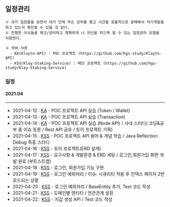 ## 일정관리
```
ㅇ 과거 일정들을 보면서 내가 언제 무슨 공부를 했고 시간을 효율적으로 분배해서 자기개발을 하고 있는지 확인할 수 있을 것 같다.
ㅇ 진행한 이슈들을 체크/관리하고 명확하게 나 자신을 피드백 할 수 있는 일정관리 모델을 지향한다.

※ 약어 사용
  - KA(Klaytn-API) : POC 프로젝트 (https://github.com/hgs-study/Klaytn-API)
  - KSS(Klay-Staking-Service) : 메인 프로젝트 (https://github.com/hgs-study/Klay-Staking-Service)
```
### 일정
  #### 2021.04
  ----
  + 2021-04-12 : [KA](https://github.com/hgs-study/Klaytn-API) - POC 프로젝트 API 실습 (Token / Wallet)
  + 2021-04-13 : [KA](https://github.com/hgs-study/Klaytn-API) - POC 프로젝트 API 실습 (Transaction)
  + 2021-04-14 : [KA](https://github.com/hgs-study/Klaytn-API) - POC 프로젝트 API 실습 (Node API) / 사내 스터디( 코딩&공부 중 이슈 토론 / Rest API 공유 / 토이 프로젝트 기획)
  + 2021-04-15 : [KSS](https://github.com/hgs-study/Klay-Staking-Service) - POC 프로젝트 API 용어 & 개념 학습 / Java Reflection Debug 즉흥 스터디
  + 2021-04-16 : [KSS](https://github.com/hgs-study/Klay-Staking-Service) - 토이 프로젝트(ERD 설계)
  + 2021-04-17 : [KSS](https://github.com/hgs-study/Klay-Staking-Service) - 요구사항 & 개발환경 & ERD 세팅 / 로그인,회원가입 화면 개발 완료 (부트스트랩)
  + 2021-04-18 : [KSS](https://github.com/hgs-study/Klay-Staking-Service) - 로그인, 회원가입 기능 구현
  + 2021-04-19 : [KSS](https://github.com/hgs-study/Klay-Staking-Service) - 로그인 예외처리 / 이슈: 시큐리티 적용 후 인덱스 페이지 2번 로드되는 상황
  + 2021-04-20 : [KSS](https://github.com/hgs-study/Klay-Staking-Service) - 로그인 예외처리 / BaseEntity 추가, Test 코드 작성
  + 2021-04-21 : [KSS](https://github.com/hgs-study/Klay-Staking-Service) - 도메인별 엔티티 / 연관관계 설정
  + 2021-04-22 : [KSS](https://github.com/hgs-study/Klay-Staking-Service) - 지갑 생성 API / Test 코드 작성
